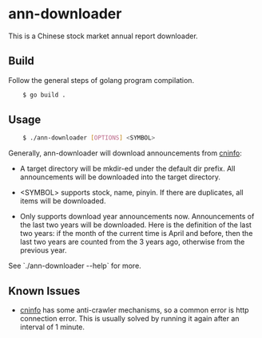 # ann-downloader

This is a Chinese stock market annual report downloader.

## Build

Follow the general steps of golang program compilation.

```bash
    $ go build .
```

## Usage

```bash
    $ ./ann-downloader [OPTIONS] <SYMBOL>
```

Generally, ann-downloader will download announcements from [cninfo](https://www.cninfo.com.cn):

- A target directory will be mkdir-ed under the default dir prefix. All announcements will be downloaded into the target directory.

- \<SYMBOL\> supports stock, name, pinyin. If there are duplicates, all items will be downloaded.

- Only supports download year announcements now. Announcements of the last two years will be downloaded. Here is the definition of the last two years: if the month of the current time is April and before, then the last two years are counted from the 3 years ago, otherwise from the previous year.

See \`./ann-downloader --help\` for more.

## Known Issues

- [cninfo](https://www.cninfo.com.cn) has some anti-crawler mechanisms, so a common error is http connection error. This is usually solved by running it again after an interval of 1 minute.
